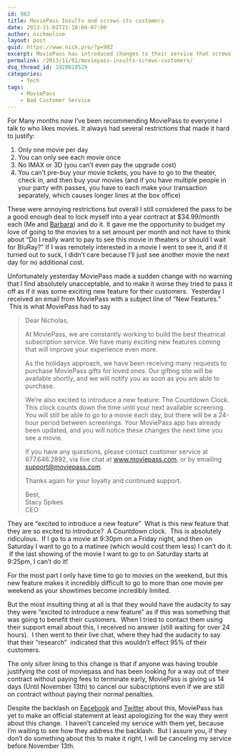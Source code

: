 ```yaml
---
id: 982
title: MoviePass Insults and screws its customers
date: 2013-11-01T21:18:04-07:00
author: nickmoline
layout: post
guid: https://www.nick.pro/?p=982
excerpt: MoviePass has introduced changes to their service that screws over their customers, they call it a &quot;feature&quot;
permalink: /2013/11/01/moviepass-insults-screws-customers/
dsq_thread_id: 1928818529
categories:
    - Tech
tags:
    - MoviePass
    - Bad Customer Service
---
```

For Many months now I&#8217;ve been recommending MoviePass to everyone I talk to who likes movies. It always had several restrictions that made it hard to justify:

<!--more-->

1. Only one movie per day
2. You can only see each movie once
3. No IMAX or 3D (you can&#8217;t even pay the upgrade cost)
4. You can&#8217;t pre-buy your movie tickets, you have to go to the theater, check in, and then buy your movies (and if you have multiple people in your party with passes, you have to each make your transaction separately, which causes longer lines at the box office)

These were annoying restrictions but overall I still considered the pass to be a good enough deal to lock myself into a year contract at $34.99/month each (Me and <a href="http://www.barbara.pro/" target="_blank">Barbara</a>) and do it. It gave me the opportunity to budget my love of going to the movies to a set amount per month and not have to think about &#8220;Do I really want to pay to see this movie in theaters or should I wait for BluRay?&#8221; If I was remotely interested in a movie I went to see it, and if it turned out to suck, I didn&#8217;t care because I&#8217;ll just see another movie the next day for no additional cost.

Unfortunately yesterday MoviePass made a sudden change with no warning that I find absolutely unacceptable, and to make it worse they tried to pass it off as if it was some exciting new feature for their customers.  Yesterday I received an email from MoviePass with a subject line of &#8220;New Features.&#8221;  This is what MoviePass had to say

<amp-img src="{{ site.baseurl }}/wp-content/uploads/sites/4/2013/11/Region-capture-12.png" alt="Screenshot of Moviepass Email" title="Screenshot of Moviepass Email" width="819" height="820" layout="responsive" lightbox></amp-img>

> Dear Nicholas,
> 
> At MoviePass, we are constantly working to build the best theatrical subscription service. We have many exciting new features coming that will improve your experience even more.
> 
> As the holidays approach, we have been receiving many requests to purchase MoviePass gifts for loved ones. Our gifting site will be available shortly, and we will notify you as soon as you are able to purchase.
> 
> We’re also excited to introduce a new feature: The Countdown Clock. This clock counts down the time until your next available screening. You will still be able to go to a movie each day, but there will be a 24-hour period between screenings. Your MoviePass app has already been updated, and you will notice these changes the next time you see a movie.
> 
> If you have any questions, please contact customer service at 877.646.2892, via live chat at www.moviepass.com, or by emailing support@moviepass.com.
> 
> Thanks again for your loyalty and continued support.
> 
> Best,  
> Stacy Spikes  
> CEO

They are &#8220;excited to introduce a new feature&#8221;  What is this new feature that they are so excited to introduce?  A Countdown clock.  This is absolutely ridiculous.  If I go to a movie at 9:30pm on a Friday night, and then on Saturday I want to go to a matinee (which would cost them less) I can&#8217;t do it.  If the last showing of the movie I want to go to on Saturday starts at 9:25pm, I can&#8217;t do it!

For the most part I only have time to go to movies on the weekend, but this new feature makes it incredibly difficult to go to more than one movie per weekend as your showtimes become incredibly limited.

But the most insulting thing at all is that they would have the audacity to say they were &#8220;excited to introduce a new feature&#8221; as if this was something that was going to benefit their customers.  When I tried to contact them using their support email about this, I received no answer (still waiting for over 24 hours).  I then went to their live chat, where they had the audacity to say that their &#8220;research&#8221;  indicated that this wouldn&#8217;t effect 95% of their customers.

The only silver lining to this change is that if anyone was having trouble justifying the cost of moviepass and has been looking for a way out of their contract without paying fees to terminate early, MoviePass is giving us 14 days (Until November 13th) to cancel our subscriptions even if we are still on contract without paying their normal penalties.

Despite the backlash on [Facebook](https://www.facebook.com/MoviePass) and [Twitter](https://twitter.com/search?q=MoviePass&src=typd) about this, MoviePass has yet to make an official statement at least apologizing for the way they went about this change.  I haven&#8217;t canceled my service with them yet, because I&#8217;m waiting to see how they address the backlash.  But I assure you, if they don&#8217;t do something about this to make it right, I will be canceling my service before November 13th.